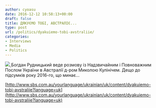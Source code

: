 ```yaml
---
author: cyoasu
date: 2016-12-12 10:58:13+00:00
draft: false
title: ДЯКУЄМО ТОБІ, АВСТРАЛІЄ...
type: post
url: /politics/dyakuiemo-tobi-avstraliie/
categories:
- Interviews
- Media
- Politics
---
```


[![](http://www.sbs.com.au/yourlanguage/sites/sbs.com.au.yourlanguage/files/styles/body_image/public/podcast_images/dr_mykola_kulinich.jpg?itok=_TBK7zI3)
](http://www.sbs.com.au/yourlanguage/ukrainian/uk/content/dyakuiemo-tobi-avstraliie?language=uk)Богдан Рудницький веде розмову із Надзвичайним і Повноважним Послом України в Австралії д-ром Миколою Кулінічем. Дещо до підсумків року 2016-го, що минає...

[http://www.sbs.com.au/yourlanguage/ukrainian/uk/content/dyakuiemo-tobi-avstraliie?language=uk](http://www.sbs.com.au/yourlanguage/ukrainian/uk/content/dyakuiemo-tobi-avstraliie?language=uk)
